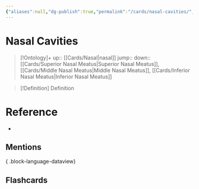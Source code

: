 ```yaml
---
{"aliases":null,"dg-publish":true,"permalink":"/cards/nasal-cavities/","dgPassFrontmatter":true}
---
```


# Nasal Cavities

> [!Ontology]+
> up:: [[Cards/Nasal\|nasal]]
> jump::
> down:: [[Cards/Superior Nasal Meatus\|Superior Nasal Meatus]], [[Cards/Middle Nasal Meatus\|Middle Nasal Meatus]], [[Cards/Inferior Nasal Meatus\|Inferior Nasal Meatus]]

> [!Definition] Definition
> 

# Reference
- 

## Mentions

{ .block-language-dataview}

## Flashcards
